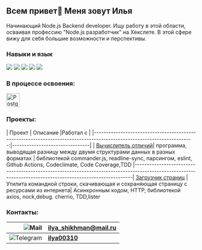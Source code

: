 ## Всем привет👋 Меня зовут Илья

Начинающий Node.js Backend developer.
Ищу работу в этой области, осваивая профессию "Node.js разработчик" на Хекслете.
В этой сфере вижу для себя большие возможности и перспективы.

### Навыки и язык
<img src="https://img.shields.io/badge/javascript-483D8B?style=for-the-badge&logo=javascript&logoColor=yellow" /> <img src="https://img.shields.io/badge/git-483D8B?style=for-the-badge&logo=git&logoColor=rad" /> <img src="https://img.shields.io/badge/github-483D8B?style=for-the-badge&logo=github&logoColor=white" /> <img src="https://img.shields.io/badge/vscode-483D8B?style=for-the-badge&logo=visualstudiocode&logoColor=blue" /> <img src="https://img.shields.io/badge/Jest-483D8B?style=for-the-badge&logo=Jest&logoColor=red" /> 

### В процессе освоения:
<img src="https://raw.githubusercontent.com/danielcranney/readme-generator/main/public/icons/skills/postgresql-colored.svg" width="36" height="36" alt="PostgreSQL" />

### Проекты:           
| Проект                                                                | Описание                                          |Работал с                                                  |
|-----------------------------------------------------------------------------------------------------------------------:|--------------------------------|
| [Вычислитель отличий](https://github.com/ilya00310/backend-project-46)| программа, выводящая разницу между двумя структурами данных в разных форматах |  библиотекой commander.js, readline-sync, парсингом, eslint, Github Actions, Codeclimate, Code Coverage,TDD
|-----------------------------------------------------------------------------------------------------------------------------------------------------------|
[Загрузчик страниц](https://github.com/ilya00310/backend-project-4)     |Утилита командной строки, скачивающая  и сохраняющая страницу с ресурсами из интернета| Асинхронным кодом, HTTP, библиотекой axios, nock,debug. cherrio, TDD,lister

### Контакты: 
|          ![Mail](https://home.imgsmail.ru/whiteline/assets/logo/dark/logo.svg?_1729329391371) | **ilya_shikhman@mail.ru** |
|------------------------------------------------------------------------------------------------------------:|--------------------------------|
| ![Telegram](https://img.shields.io/badge/Telegram-2CA5E0?style=for-the-badge&logo=telegram&logoColor=white) | **[ilya00310](https://t.me/Ilya_shikman)**|
